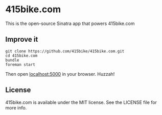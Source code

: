 415bike.com
===========

This is the open-source Sinatra app that powers 415bike.com

Improve it
----------

    git clone https://github.com/415bike/415bike.com.git
    cd 415bike.com
    bundle
    foreman start
    
Then open [localhost:5000](http://localhost:5000) in your browser. Huzzah!

License
-------

415bike.com is available under the MIT license. See the LICENSE file for more info.
